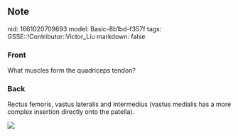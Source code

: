 ## Note
nid: 1661020709693
model: Basic-8b1bd-f357f
tags: GSSE::!Contributor::Victor_Liu
markdown: false

### Front
What muscles form the quadriceps tendon?

### Back
Rectus femoris, vastus lateralis and intermedius (vastus medialis
has a more complex insertion directly onto the patella).
<div><img src=
"paste-a7093f28aa2c6e35c6f49dc03492bd9f62261f80.jpg"></div>
